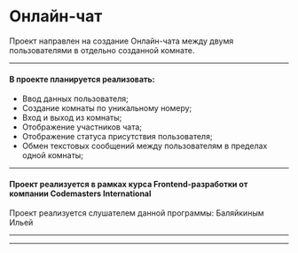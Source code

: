# Онлайн-чат

Проект направлен на создание Онлайн-чата между двумя пользователями в отдельно созданной комнате.

---

#### В проекте планируется реализовать:

- Ввод данных пользователя;
- Создание комнаты по уникальному номеру;
- Вход и выход из комнаты;
- Отображение участников чата;
- Отображение статуса присутствия пользователя;
- Обмен текстовых сообщений между пользователям в пределах одной комнаты;

---

#### Проект реализуется в рамках курса Frontend-разработки от компании Codemasters International

Проект реализуется слушателем данной программы: Баляйкиным Ильей

---

---
